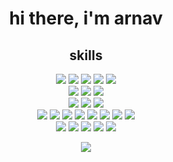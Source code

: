 <h1 align="center">
  hi there, i'm arnav
</h1>

<h2 align="center">
  skills
</h2>

<div align="center">
  <img src="https://img.shields.io/badge/python-3670A0?style=for-the-badge&logo=python&logoColor=ffdd54"/>
  <img src="https://img.shields.io/badge/java-%23ED8B00.svg?style=for-the-badge&logo=openjdk&logoColor=white"/>
  <img src="https://img.shields.io/badge/javascript-%23323330.svg?style=for-the-badge&logo=javascript&logoColor=%23F7DF1E"/>
  <img src="https://img.shields.io/badge/c++-%2300599C.svg?style=for-the-badge&logo=c%2B%2B&logoColor=white"/>
  <img src="https://img.shields.io/badge/html5-%23E34F26.svg?style=for-the-badge&logo=html5&logoColor=white"/>
</div>

<div align="center">
  <img src="https://img.shields.io/badge/Amazon%20DynamoDB-4053D6?style=for-the-badge&logo=Amazon%20DynamoDB&logoColor=white"/>
  <img src="https://img.shields.io/badge/Firebase-039BE5?style=for-the-badge&logo=Firebase&logoColor=white"/>
  <img src="https://img.shields.io/badge/MongoDB-%234ea94b.svg?style=for-the-badge&logo=mongodb&logoColor=white"/>
</div>

<div align="center">
  <img src="https://img.shields.io/badge/LeetCode-000000?style=for-the-badge&logo=LeetCode&logoColor=#d16c06"/>
  <img src="https://img.shields.io/badge/Reddit-%23FF4500.svg?style=for-the-badge&logo=Reddit&logoColor=white"/>
  <img src="https://img.shields.io/badge/-Stackoverflow-FE7A16?style=for-the-badge&logo=stack-overflow&logoColor=white"/>
</div>

<div align="center">
  <img src="https://img.shields.io/badge/express.js-%23404d59.svg?style=for-the-badge&logo=express&logoColor=%2361DAFB"/>
  <img src="https://img.shields.io/badge/flask-%23000.svg?style=for-the-badge&logo=flask&logoColor=white"/>
  <img src="https://img.shields.io/badge/JWT-black?style=for-the-badge&logo=JSON%20web%20tokens"/>
  <img src="https://img.shields.io/badge/MUI-%230081CB.svg?style=for-the-badge&logo=mui&logoColor=white"/>
  <img src="https://img.shields.io/badge/Next-black?style=for-the-badge&logo=next.js&logoColor=white"/>
  <img src="https://img.shields.io/badge/node.js-6DA55F?style=for-the-badge&logo=node.js&logoColor=white"/>
  <img src="https://img.shields.io/badge/react-%2320232a.svg?style=for-the-badge&logo=react&logoColor=%2361DAFB"/>
  <img src="https://img.shields.io/badge/react_native-%2320232a.svg?style=for-the-badge&logo=react&logoColor=%2361DAFB"/>
</div>

<div align="center">
  <img src="https://img.shields.io/badge/unity-%23000000.svg?style=for-the-badge&logo=unity&logoColor=white"/>
  <img src="https://img.shields.io/badge/AWS-%23FF9900.svg?style=for-the-badge&logo=amazon-aws&logoColor=white"/>
  <img src="https://img.shields.io/badge/vercel-%23000000.svg?style=for-the-badge&logo=vercel&logoColor=white"/>
  <img src="https://img.shields.io/badge/-RaspberryPi-C51A4A?style=for-the-badge&logo=Raspberry-Pi"/>
  <img src="https://img.shields.io/badge/git-%23F05033.svg?style=for-the-badge&logo=git&logoColor=white"/>
</div>

<p align="center">
  <a href="https://skillicons.dev">
    <img src="https://skillicons.dev/icons?i=androidstudio,aws,express,firebase,flask,git,java,js,materialui,matlab,mongodb,nextjs,nodejs,postman,py,raspberrypi,react,unity,vercel,bash&theme=dark&perline=5" />
  </a>
</p>
